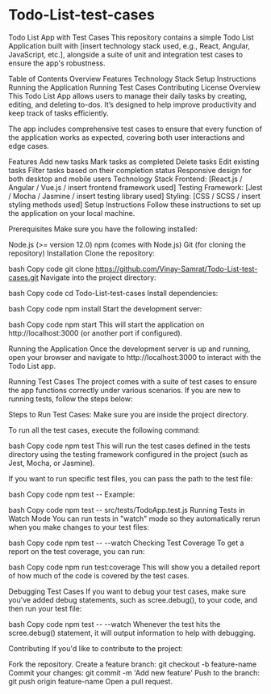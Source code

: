 # Todo-List-test-cases

Todo List App with Test Cases
This repository contains a simple Todo List Application built with [insert technology stack used, e.g., React, Angular, JavaScript, etc.], alongside a suite of unit and integration test cases to ensure the app's robustness.

Table of Contents
Overview
Features
Technology Stack
Setup Instructions
Running the Application
Running Test Cases
Contributing
License
Overview
This Todo List App allows users to manage their daily tasks by creating, editing, and deleting to-dos. It’s designed to help improve productivity and keep track of tasks efficiently.

The app includes comprehensive test cases to ensure that every function of the application works as expected, covering both user interactions and edge cases.

Features
Add new tasks
Mark tasks as completed
Delete tasks
Edit existing tasks
Filter tasks based on their completion status
Responsive design for both desktop and mobile users
Technology Stack
Frontend: [React.js / Angular / Vue.js / insert frontend framework used]
Testing Framework: [Jest / Mocha / Jasmine / insert testing library used]
Styling: [CSS / SCSS / insert styling methods used]
Setup Instructions
Follow these instructions to set up the application on your local machine.

Prerequisites
Make sure you have the following installed:

Node.js (>= version 12.0)
npm (comes with Node.js)
Git (for cloning the repository)
Installation
Clone the repository:

bash
Copy code
git clone https://github.com/Vinay-Samrat/Todo-List-test-cases.git
Navigate into the project directory:

bash
Copy code
cd Todo-List-test-cases
Install dependencies:

bash
Copy code
npm install
Start the development server:

bash
Copy code
npm start
This will start the application on http://localhost:3000 (or another port if configured).

Running the Application
Once the development server is up and running, open your browser and navigate to http://localhost:3000 to interact with the Todo List app.

Running Test Cases
The project comes with a suite of test cases to ensure the app functions correctly under various scenarios. If you are new to running tests, follow the steps below:

Steps to Run Test Cases:
Make sure you are inside the project directory.

To run all the test cases, execute the following command:

bash
Copy code
npm test
This will run the test cases defined in the tests directory using the testing framework configured in the project (such as Jest, Mocha, or Jasmine).

If you want to run specific test files, you can pass the path to the test file:

bash
Copy code
npm test -- <path to test file>
Example:

bash
Copy code
npm test -- src/tests/TodoApp.test.js
Running Tests in Watch Mode
You can run tests in "watch" mode so they automatically rerun when you make changes to your test files:

bash
Copy code
npm test -- --watch
Checking Test Coverage
To get a report on the test coverage, you can run:

bash
Copy code
npm run test:coverage
This will show you a detailed report of how much of the code is covered by the test cases.

Debugging Test Cases
If you want to debug your test cases, make sure you've added debug statements, such as scree.debug(), to your code, and then run your test file:

bash
Copy code
npm test -- --watch
Whenever the test hits the scree.debug() statement, it will output information to help with debugging.

Contributing
If you'd like to contribute to the project:

Fork the repository.
Create a feature branch: git checkout -b feature-name
Commit your changes: git commit -m 'Add new feature'
Push to the branch: git push origin feature-name
Open a pull request.
